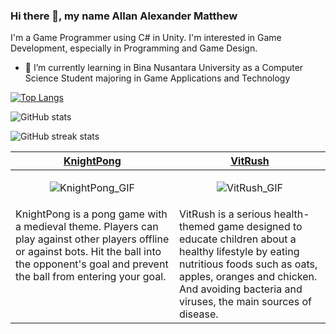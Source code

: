 ### Hi there 👋, my name Allan Alexander Matthew
I'm a Game Programmer using C# in Unity. I'm interested in Game Development, especially in Programming and Game Design.

- 🌱 I’m currently learning in Bina Nusantara University as a Computer Science Student majoring in Game Applications and Technology 


[![Top Langs](https://github-readme-stats.vercel.app/api/top-langs/?username=JeroekPanggang)](https://github.com/anuraghazra/github-readme-stats)

![GitHub stats](https://github-readme-stats.vercel.app/api?username=JeroekPanggang&show_icons=true)  

![GitHub streak stats](https://streak-stats.demolab.com/?user=JeroekPanggang)  


<table>
    <thead>
        <tr>
          <th width="500px" align="center"><a href="https://github.com/JeroekPanggang/KnightPong">KnightPong</th>
          <th width="500px" align="center"><a href="https://github.com/JeroekPanggang/VitRush">VitRush</th>
        </tr>
    </thead>
      <tbody>
        <tr width="500px" align="center">
            <td>
   
  ![KnightPong_GIF](https://github.com/JeroekPanggang/JeroekPanggang/assets/158981726/eee126ee-972f-4d07-95d5-4d0963356c41)
    </td>
        <td>
            ![VitRush_GIF](https://github.com/JeroekPanggang/JeroekPanggang/assets/158981726/6650d3da-d668-421a-a028-2607711973a5)
        </td>
    </tr>
    <tr width="500px">
    <td valign="text-top">
  KnightPong is a pong game with a medieval theme. Players can play against other players offline or against bots. Hit the ball into the opponent's goal and prevent the ball from entering your goal.
    </td>
    <td valign="text-top">
  VitRush is a serious health-themed game designed to educate children about a healthy lifestyle by eating nutritious foods such as oats, apples, oranges and chicken. And avoiding bacteria and viruses, the main sources of disease.
    </td>
    </tr>
    </tbody>
  </table>

